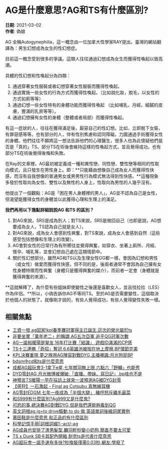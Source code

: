 # AG是什麼意思?AG和TS有什麼區別?

**日期**: 2021-03-02  
**作者**: 偽娘  

AG 全稱Autogynephilia，這一概念由一位加拿大性學家RAY提出。臺灣的網站翻譯為：男生幻想成為女生的性幻想症。

目前這一概念受到很多的爭議。這類人往往通過幻想成為女生而獲得性喚起以致高潮。

具體的性幻想和性喚起分為四類：

1. 通過穿著女性服裝或者幻想穿著女性服裝而獲得性喚起。
2. 通過實施一些女性的行為方式而獲得性喚起。（比如說化妝，脫毛，以女性的方式如廁等等）
3. 通過幻想一些女性特有的身體功能而獲得性喚起 （比如哺乳，月經，細膩的皮膚，豐滿的乳房等等）。
4. 通過幻想擁有女性的身體（整體或者局部）而獲得性喚起。

有這一症狀的人，往往在獲得滿足後，厭惡自己的性幻想。比如，立即脫下女裝，有罪惡感等等。也有部分的人，伴有性別焦慮和認同障礙。力圖通過手術獲得女性的身體。他們往往不願將這一想法告訴他們的心理醫生，很多人也為此懷疑他們是否是「真的」TS。部分TS在術後會維持這樣的性喚起方式，並且覺得成功。也有部分TS在術後覺得後悔和失敗。

在Ray的文章裡，AG最初被定義成一種和異性戀、同性戀、雙性戀等相同的性取向模式，且只發生在男性身上。即：**只能藉由想像自己成為女人而獲得性快感，而沒有自我想像的普通男女或男男性行為模式無法得到性快感。**這種現象多發於性取向為女性、雙性以及無性的人身上，性取向為男性的人幾乎沒有。

他提出了一個觀點：AG是「困在男人身體裡的男人」，AG並不認為自己是女性，但渴望能獲得女性的身體並以此獲得心理和生理上的滿足。

**我們再用以下幾點詳細說說AG 和TS 的區別？**  
1. 對AG來說，SRS是成為別人；對TS來說，SRS是做回自己（也即是說，AG想要成為女人，TS認為自己就是女人）。
2. 對AG來說，成為女人會感到性興奮，對TS來說，成為女人會感到自然（這些感受包括想像和生理上的改變）。
3. AG會對女性的日常行為有所嚮往並覺得興奮，如穿衣、坐著上廁所、月經、懷孕、哺乳等，並會幻想自己處在這類情節中。
4. 關於性幻想部分，雖然AG和TS以及生理女性GG都一樣，會因為幻想和男性（或女性）做愛而獲得性快感，但不同的是，後兩者通常不會因為自己擁有女性身體特徵而性興奮（身體只是獲得興奮的媒介），而前者一定會（身體就是獲得興奮的來源）。

**這就解釋了，為什麼有些姐妹即使變性之後還是喜歡女人，並且找拉拉（LES）作為伴侶。**所以，小偽告訴你AG不等同TS。至於AG是否需要變性，這個取決於他個人的狀態了。就像剛才說的，有些人覺得成功，有些人覺得變性失敗一樣。

## 相關焦點

-   [工資一發,ag回家!kpl春季賽冠軍得主已誕生,這次的榮光屬於ts](/0/fa8187cfa.html)
-   [非要坐實「萬年老二」的稱謂,AG五次亞軍,追平QG冠軍次數](/0/fa6da4056.html)
-   [AG一諾和暖陽是摯友,16年打比賽「結識」,遊戲ID滿滿的CP感](/0/fa41e8601.html)
-   [TS十三連勝「奇招」奪冠,6.6英雄池被按在地上摩擦,BP環節完美](/0/fa747c862.html)
-   [KPL決賽重現,夢之隊用AG陣容對戰DYG,主播嘲諷:月光狗屁BP](/0/faf033ed7.html)
-   [bdsm中cd和ts是什麼意思](/0/fa814da59.html)
-   [成都AG超玩會3-1拿下e星,七年關羽無上限,六點六「野輔」也能秀](/0/fa8e79d5e.html)
-   [DYD零封AG,月光微博被爆破:「直播、帶妹、寫日記」,bp啥也不是](/0/fa2b9f506.html)
-   [神預言TS暖陽一早在採訪上就來一波預測AG被DYG封零](/0/faeb84ac0.html)
-   [【感狩】一石激起 - Final ag Cotsubu 真無線耳機](/0/fa79035f0.html)
-   [AG零封EDGM,七年一夜成為「半個大腿」,豬哼怒斥雞毛最菜](/0/faca74943.html)
-   [和S999有什麼區別?Ag999又是什麼鬼?](/0/fa2618efe.html)
-   [可悲的事,總決賽AG對戰DYG,但是我們還能夠看到QG](/0/fae26fe45.html)
-   [英文詞根ag,ig=to drive驅動,to do 做,英語單詞後綴詞尾實例](/0/fa31ff044.html)
-   [莆田鞋是什麼意思 和正品的有什麼區別](/0/fa090abec.html)
-   [科學記憶手冊|詞根詞綴1:-act/-ag](/0/fa823f4e7.html)
-   [AG成員也安排了渣男髮型,麟羽軒秒變小奶狗,簡直不要太可愛](/0/fa33a779e.html)
-   [TS x Dunk SB卡其配色開箱 耐克ts是代表什麼意思](/0/faa2da257.html)
-   [AG超玩會一諾手速有多快?秒換裝僅需0.03秒,網友:學廢了](/0/fa76b360a.html)